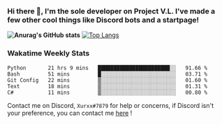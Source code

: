 ### Hi there 👋, I'm the sole developer on Project V.L. I've made a few other cool things like Discord bots and a startpage!
**![Anurag's GitHub stats](https://github-readme-stats.vercel.app/api?username=5late&count_private=true&show_icons=true&theme=tokyonight)**
[![Top Langs](https://github-readme-stats.vercel.app/api/top-langs/?username=5late&theme=ayu-mirage)](https://github.com/anuraghazra/github-readme-stats)

### Wakatime Weekly Stats

<!--START_SECTION:waka-->
```text
Python       21 hrs 9 mins   ███████████████████████░░   91.66 % 
Bash         51 mins         █░░░░░░░░░░░░░░░░░░░░░░░░   03.71 % 
Git Config   22 mins         ▒░░░░░░░░░░░░░░░░░░░░░░░░   01.60 % 
Text         18 mins         ▒░░░░░░░░░░░░░░░░░░░░░░░░   01.31 % 
C#           11 mins         ▒░░░░░░░░░░░░░░░░░░░░░░░░   00.80 % 
```
<!--END_SECTION:waka-->

Contact me on Discord, ``Xurxx#7879`` for help or concerns, if Discord isn't your preference, you can contact me [here](https://github.com/5late/5late/issues) !
